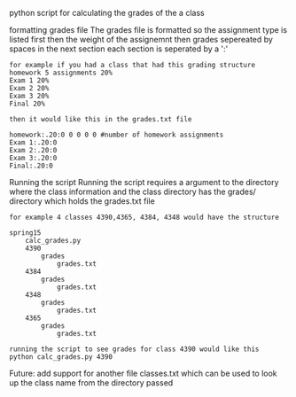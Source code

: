 python script for calculating the grades of the a class

formatting grades file
	The grades file is formatted so the 
	assignment type is listed first
	then the weight of the assignemnt
	then grades sepereated by spaces in the next section
	each section is seperated by a ':'

	for example if you had a class that had this grading structure
	homework 5 assignments 20%
	Exam 1 20%
	Exam 2 20%
	Exam 3 20%
	Final 20%

	then it would like this in the grades.txt file

	homework:.20:0 0 0 0 0 #number of homework assignments
	Exam 1:.20:0
	Exam 2:.20:0
	Exam 3:.20:0
	Final:.20:0

Running the script
	Running the script requires a argument to the directory where the class information and the class directory has the grades/ directory which holds the grades.txt file

	for example 4 classes 4390,4365, 4384, 4348 would have the structure

	spring15
		calc_grades.py
		4390
			grades
				grades.txt
		4384
			grades
				grades.txt
		4348
			grades
				grades.txt
		4365
			grades
				grades.txt

	running the script to see grades for class 4390 would like this 
	python calc_grades.py 4390
	

Future: 
	add support for another file classes.txt which can 
	be used to look up the class name from the directory passed


